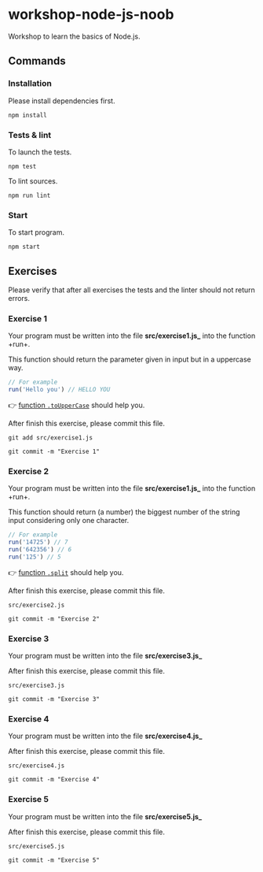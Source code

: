 # workshop-node-js-noob

Workshop to learn the basics of Node.js.

## Commands

### Installation

Please install dependencies first.

	npm install

### Tests & lint

To launch the tests.

	npm test

To lint sources.

	npm run lint

### Start

To start program.

	npm start

## Exercises

Please verify that after all exercises the tests and the linter should not return errors.

### Exercise 1

Your program must be written into the file **src/exercise1.js_** into the function +run+.

This function should return the parameter given in input but in a uppercase way.

```javascript
// For example
run('Hello you') // HELLO YOU
```

:point_right: [function `.toUpperCase`](https://developer.mozilla.org/fr/docs/Web/JavaScript/Reference/Objets_globaux/String/toUpperCase) should help you.

After finish this exercise, please commit this file.

	git add src/exercise1.js

	git commit -m "Exercise 1"

### Exercise 2

Your program must be written into the file **src/exercise1.js_** into the function +run+.

This function should return (a number) the biggest number of the string input considering only one character.

```javascript
// For example
run('14725') // 7
run('642356') // 6
run('125') // 5
```

:point_right: [function `.split`](https://developer.mozilla.org/fr/docs/Web/JavaScript/Reference/Objets_globaux/String/split) should help you.

After finish this exercise, please commit this file.

	src/exercise2.js

	git commit -m "Exercise 2"

### Exercise 3

Your program must be written into the file **src/exercise3.js_**

After finish this exercise, please commit this file.

	src/exercise3.js

	git commit -m "Exercise 3"

### Exercise 4

Your program must be written into the file **src/exercise4.js_**

After finish this exercise, please commit this file.

	src/exercise4.js

	git commit -m "Exercise 4"

### Exercise 5

Your program must be written into the file **src/exercise5.js_**

After finish this exercise, please commit this file.

	src/exercise5.js

	git commit -m "Exercise 5"
